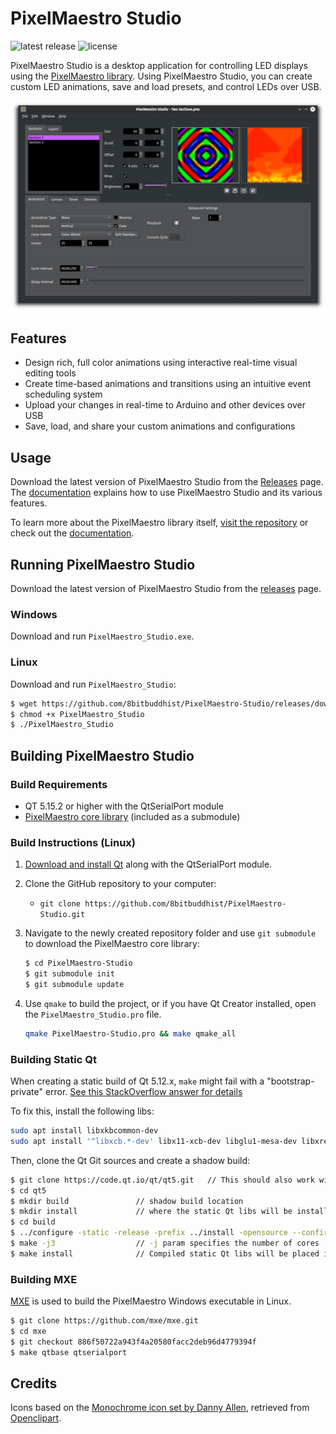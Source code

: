 # PixelMaestro Studio

![latest release](https://img.shields.io/github/release/8bitbuddhist/pixelmaestro-studio.svg) ![license](https://img.shields.io/github/license/8bitbuddhist/pixelmaestro-studio.svg)

PixelMaestro Studio is a desktop application for controlling LED displays using the [PixelMaestro library](https://github.com/8bitbuddhist/PixelMaestro). Using PixelMaestro Studio, you can create custom LED animations, save and load presets, and control LEDs over USB.

![screenshot](screenshot.png)

## Features

- Design rich, full color animations using interactive real-time visual editing tools
- Create time-based animations and transitions using an intuitive event scheduling system
- Upload your changes in real-time to Arduino and other devices over USB
- Save, load, and share your custom animations and configurations

## Usage

Download the latest version of PixelMaestro Studio from the [Releases](https://github.com/8bitbuddhist/PixelMaestro-Studio/releases) page. The [documentation](https://8bitbuddhist.github.io/PixelMaestro-Studio/) explains how to use PixelMaestro Studio and its various features.

To learn more about the PixelMaestro library itself, [visit the repository](https://github.com/8bitbuddhist/PixelMaestro/) or check out the [documentation](https://8bitbuddhist.github.io/PixelMaestro/).

## Running PixelMaestro Studio

Download the latest version of PixelMaestro Studio from the [releases](https://github.com/8bitbuddhist/PixelMaestro-Studio/releases/) page.

### Windows

Download and run `PixelMaestro_Studio.exe`.

### Linux

Download and run `PixelMaestro_Studio`:

```bash
$ wget https://github.com/8bitbuddhist/PixelMaestro-Studio/releases/download/{version tag}/PixelMaestro_Studio
$ chmod +x PixelMaestro_Studio
$ ./PixelMaestro_Studio
```

## Building PixelMaestro Studio

### Build Requirements
- QT 5.15.2 or higher with the QtSerialPort module
- [PixelMaestro core library](https://github.com/8bitbuddhist/PixelMaestro) (included as a submodule)

### Build Instructions (Linux)
1. [Download and install Qt](https://www.qt.io/download) along with the QtSerialPort module.
2. Clone the GitHub repository to your computer:
	
	- `git clone https://github.com/8bitbuddhist/PixelMaestro-Studio.git`
3. Navigate to the newly created repository folder and use `git submodule` to download the PixelMaestro core library:
	```bash
	$ cd PixelMaestro-Studio
	$ git submodule init
	$ git submodule update
	```
4. Use `qmake` to build the project, or if you have Qt Creator installed, open the `PixelMaestro_Studio.pro` file.
	```bash
	qmake PixelMaestro-Studio.pro && make qmake_all
	```

### Building Static Qt

When creating a static build of Qt 5.12.x, `make` might fail with a "bootstrap-private" error. [See this StackOverflow answer for details](https://forum.qt.io/topic/98501/static-compile-error-qt5-12-0-bootstrap-private/8)

To fix this, install the following libs:

```bash
sudo apt install libxkbcommon-dev
sudo apt install '^libxcb.*-dev' libx11-xcb-dev libglu1-mesa-dev libxrender-dev libxi-dev
```

Then, clone the Qt Git sources and create a shadow build:

```bash
$ git clone https://code.qt.io/qt/qt5.git   // This should also work with Qt sources downloaded from the installer
$ cd qt5
$ mkdir build               // shadow build location
$ mkdir install             // where the static Qt libs will be installed
$ cd build
$ ../configure -static -release -prefix ../install -opensource --confirm-license -skip webengine -nomake tests -nomake examples -nomake tools -system-xcb -recheck-all
$ make -j3                  // -j param specifies the number of cores
$ make install              // Compiled static Qt libs will be placed in the install dir
```

### Building MXE

[MXE](https://mxe.cc) is used to build the PixelMaestro Windows executable in Linux.

```bash
$ git clone https://github.com/mxe/mxe.git
$ cd mxe
$ git checkout 886f50722a943f4a20580facc2deb96d4779394f
$ make qtbase qtserialport
```

## Credits

Icons based on the [Monochrome icon set by Danny Allen](https://store.kde.org/p/1002558), retrieved from [Openclipart](https://openclipart.org/).
